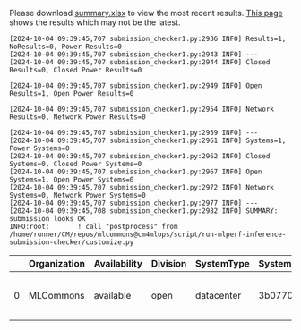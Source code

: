 Please download [summary.xlsx](summary.xlsx) to view the most recent results. [This page](https://docs.google.com/spreadsheets/d/e/2PACX-1vSCu8F7Hwck-AGJ5kWxi2G3xhO5MJoc_igybvsxjCt-2fEEYyf2BIcR0rTXW0eUzg/pubhtml) shows the results which may not be the latest. 
 ```
[2024-10-04 09:39:45,707 submission_checker1.py:2936 INFO] Results=1, NoResults=0, Power Results=0
[2024-10-04 09:39:45,707 submission_checker1.py:2943 INFO] ---
[2024-10-04 09:39:45,707 submission_checker1.py:2944 INFO] Closed Results=0, Closed Power Results=0

[2024-10-04 09:39:45,707 submission_checker1.py:2949 INFO] Open Results=1, Open Power Results=0

[2024-10-04 09:39:45,707 submission_checker1.py:2954 INFO] Network Results=0, Network Power Results=0

[2024-10-04 09:39:45,707 submission_checker1.py:2959 INFO] ---
[2024-10-04 09:39:45,707 submission_checker1.py:2961 INFO] Systems=1, Power Systems=0
[2024-10-04 09:39:45,707 submission_checker1.py:2962 INFO] Closed Systems=0, Closed Power Systems=0
[2024-10-04 09:39:45,707 submission_checker1.py:2967 INFO] Open Systems=1, Open Power Systems=0
[2024-10-04 09:39:45,707 submission_checker1.py:2972 INFO] Network Systems=0, Network Power Systems=0
[2024-10-04 09:39:45,707 submission_checker1.py:2977 INFO] ---
[2024-10-04 09:39:45,708 submission_checker1.py:2982 INFO] SUMMARY: submission looks OK
INFO:root:       ! call "postprocess" from /home/runner/CM/repos/mlcommons@cm4mlops/script/run-mlperf-inference-submission-checker/customize.py

```

|    | Organization   | Availability   | Division   | SystemType   | SystemName   | Platform                                             | Model               | MlperfModel         | Scenario   |   Result | Accuracy                                                     |   number_of_nodes | host_processor_model_name   |   host_processors_per_node |   host_processor_core_count | accelerator_model_name   |   accelerators_per_node | Location                                                                                                | framework      | operating_system                                | notes                             |   compliance |   errors | version   |   inferred | has_power   | Units     | weight_data_types   |
|---:|:---------------|:---------------|:-----------|:-------------|:-------------|:-----------------------------------------------------|:--------------------|:--------------------|:-----------|---------:|:-------------------------------------------------------------|------------------:|:----------------------------|---------------------------:|----------------------------:|:-------------------------|------------------------:|:--------------------------------------------------------------------------------------------------------|:---------------|:------------------------------------------------|:----------------------------------|-------------:|---------:|:----------|-----------:|:------------|:----------|:--------------------|
|  0 | MLCommons      | available      | open       | datacenter   | 3b07702db56d | 3b07702db56d-reference-gpu-pytorch_v2.4.1-scc24-base | stable-diffusion-xl | stable-diffusion-xl | Offline    | 0.374837 | CLIP_SCORE: 15.18544016778469  FID_SCORE: 235.69504308101006 |                 1 | Intel(R) Xeon(R) w7-2495X   |                          1 |                          24 | NVIDIA GeForce RTX 4090  |                       1 | open/MLCommons/results/3b07702db56d-reference-gpu-pytorch_v2.4.1-scc24-base/stable-diffusion-xl/offline | pytorch v2.4.1 | Ubuntu 22.04 (linux-6.2.0-39-generic-glibc2.35) | Automated by MLCommons CM v2.3.9. |            1 |        0 | v4.1      |          0 | False       | Samples/s | fp32                |